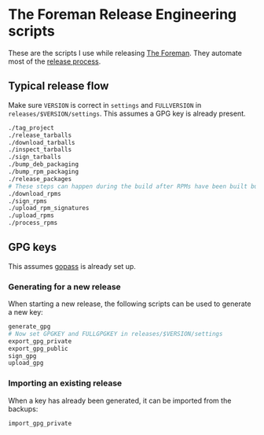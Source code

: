 # The Foreman Release Engineering scripts

These are the scripts I use while releasing [The Foreman](https://theforeman.org). They automate most of the [release process](https://github.com/theforeman/tool_belt/blob/master/procedures/foreman/release.md.erb).

## Typical release flow

Make sure `VERSION` is correct in `settings` and `FULLVERSION` in `releases/$VERSION/settings`. This assumes a GPG key is already present.

```bash
./tag_project
./release_tarballs
./download_tarballs
./inspect_tarballs
./sign_tarballs
./bump_deb_packaging
./bump_rpm_packaging
./release_packages
# These steps can happen during the build after RPMs have been built but DEBs are still running
./download_rpms
./sign_rpms
./upload_rpm_signatures
./upload_rpms
./process_rpms
```

## GPG keys

This assumes [gopass](https://github.com/gopasspw/gopass) is already set up.

### Generating for a new release

When starting a new release, the following scripts can be used to generate a new key:

```bash
generate_gpg
# Now set GPGKEY and FULLGPGKEY in releases/$VERSION/settings
export_gpg_private
export_gpg_public
sign_gpg
upload_gpg
```

### Importing an existing release

When a key has already been generated, it can be imported from the backups:

```bash
import_gpg_private
```
